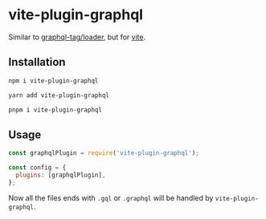 # vite-plugin-graphql

Similar to [graphql-tag/loader](https://github.com/apollographql/graphql-tag#webpack-loading-and-preprocessing), but for [vite](https://github.com/vitejs/vite).

## Installation

```sh
npm i vite-plugin-graphql
```

```sh
yarn add vite-plugin-graphql
```

```sh
pnpm i vite-plugin-graphql
```

## Usage

```javascript
const graphqlPlugin = require('vite-plugin-graphql');

const config = {
  plugins: [graphqlPlugin],
};
```

Now all the files ends with `.gql` or `.graphql` will be handled by `vite-plugin-graphql`.

